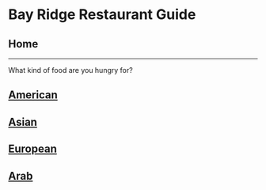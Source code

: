 # Bay Ridge Restaurant Guide
## Home
---
What kind of food are you hungry for?
## [American](american/american.md)
## [Asian](asian/asian.md)
## [European](European/european.md)
## [Arab](Middle-eastern/middle-eastern.md)
